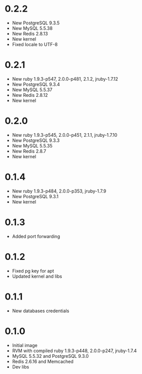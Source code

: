 # 0.2.2

* New PostgreSQL 9.3.5
* New MySQL 5.5.38
* New Redis 2.8.13
* New kernel
* Fixed locale to UTF-8

# 0.2.1

* New ruby 1.9.3-p547, 2.0.0-p481, 2.1.2, jruby-1.7.12
* New PostgreSQL 9.3.4
* New MySQL 5.5.37
* New Redis 2.8.12
* New kernel

# 0.2.0

* New ruby 1.9.3-p545, 2.0.0-p451, 2.1.1, jruby-1.7.10
* New PostgreSQL 9.3.3
* New MySQL 5.5.35
* New Redis 2.8.7
* New kernel

# 0.1.4

* New ruby 1.9.3-p484, 2.0.0-p353, jruby-1.7.9
* New PostgreSQL 9.3.1
* New kernel

# 0.1.3

* Added port forwarding

# 0.1.2

* Fixed pg key for apt
* Updated kernel and libs

# 0.1.1

* New databases credentials

# 0.1.0

* Initial image
* RVM with compiled ruby 1.9.3-p448, 2.0.0-p247, jruby-1.7.4
* MySQL 5.5.32 and PostgreSQL 9.3.0
* Redis 2.6.16 and Memcached
* Dev libs